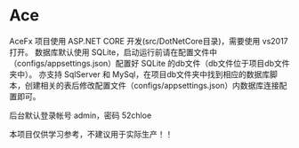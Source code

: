 # Ace
AceFx
项目使用 ASP.NET CORE 开发(src/DotNetCore目录)，需要使用 vs2017 打开。
数据库默认使用 SQLite，启动运行前请在配置文件中（configs/appsettings.json）配置好 SQLite 的db文件（db文件位于项目db文件夹中）。
亦支持 SqlServer 和 MySql，在项目db文件夹中找到相应的数据库脚本，创建相关的表后修改配置文件（configs/appsettings.json）内数据库连接配置即可。

后台默认登录帐号 admin，密码 52chloe

本项目仅供学习参考，不建议用于实际生产！！